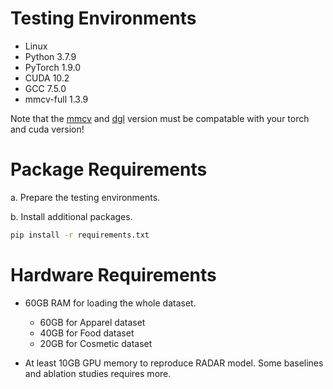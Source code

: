 # Testing Environments
- Linux
- Python 3.7.9
- PyTorch 1.9.0
- CUDA 10.2
- GCC 7.5.0
- mmcv-full 1.3.9

Note that the [mmcv](https://github.com/open-mmlab/mmcv) and [dgl](https://github.com/dmlc/dgl) version must be compatable with your torch and cuda version!

# Package Requirements
a. Prepare the testing environments.

b. Install additional packages.
```bash
pip install -r requirements.txt
```

# Hardware Requirements
- 60GB RAM for loading the whole dataset.

    - 60GB for Apparel dataset
    - 40GB for Food dataset
    - 20GB for Cosmetic dataset

- At least 10GB GPU memory to reproduce RADAR model. Some baselines and ablation studies requires more.